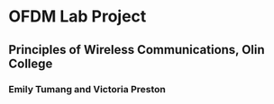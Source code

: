 # OFDM Lab Project
## Principles of Wireless Communications, Olin College
### Emily Tumang and Victoria Preston